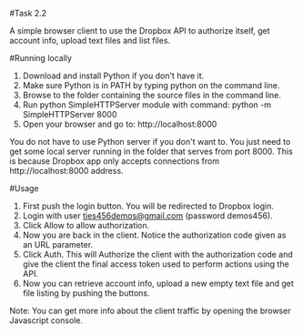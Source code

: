 #Task 2.2

A simple browser client to use the Dropbox API to authorize itself, get account info, upload text files and list files.

#Running locally

1. Download and install Python if you don't have it.
2. Make sure Python is in PATH by typing python on the command line.
3. Browse to the folder containing the source files in the command line.
4. Run python SimpleHTTPServer module with command: python -m SimpleHTTPServer 8000
5. Open your browser and go to: http://localhost:8000

You do not have to use Python server if you don't want to. You just need to get some local server running in the folder that serves from port 8000. This is because Dropbox app only accepts connections from http://localhost:8000 address.

#Usage

1. First push the login button. You will be redirected to Dropbox login.
2. Login with user ties456demos@gmail.com (password demos456).
3. Click Allow to allow authorization.
4. Now you are back in the client. Notice the authorization code given as an URL parameter.
5. Click Auth. This will Authorize the client with the authorization code and give the client the final access token used to perform actions using the API.
6. Now you can retrieve account info, upload a new empty text file and get file listing by pushing the buttons.

Note: You can get more info about the client traffic by opening the browser Javascript console.

